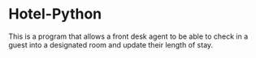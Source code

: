 # Hotel-Python
This is a program that allows a front desk agent to be able to check in a guest into a designated room and update their length of stay.
